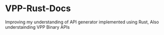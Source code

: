 # VPP-Rust-Docs
Improving my understanding of API generator implemented using Rust, Also understainding VPP Binary APIs 
